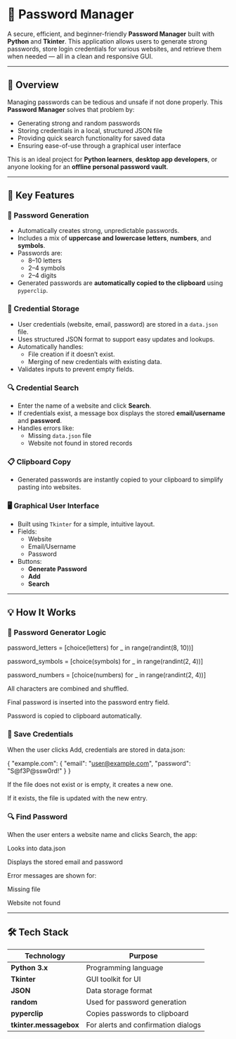 # 🔐 Password Manager

A secure, efficient, and beginner-friendly **Password Manager** built with **Python** and **Tkinter**. This application allows users to generate strong passwords, store login credentials for various websites, and retrieve them when needed — all in a clean and responsive GUI.

---

## 📌 Overview

Managing passwords can be tedious and unsafe if not done properly. This **Password Manager** solves that problem by:

- Generating strong and random passwords
- Storing credentials in a local, structured JSON file
- Providing quick search functionality for saved data
- Ensuring ease-of-use through a graphical user interface

This is an ideal project for **Python learners**, **desktop app developers**, or anyone looking for an **offline personal password vault**.

---

## 🧠 Key Features

### 🔑 Password Generation
- Automatically creates strong, unpredictable passwords.
- Includes a mix of **uppercase and lowercase letters**, **numbers**, and **symbols**.
- Passwords are:
  - 8–10 letters
  - 2–4 symbols
  - 2–4 digits
- Generated passwords are **automatically copied to the clipboard** using `pyperclip`.

### 💾 Credential Storage
- User credentials (website, email, password) are stored in a `data.json` file.
- Uses structured JSON format to support easy updates and lookups.
- Automatically handles:
  - File creation if it doesn’t exist.
  - Merging of new credentials with existing data.
- Validates inputs to prevent empty fields.

### 🔍 Credential Search
- Enter the name of a website and click **Search**.
- If credentials exist, a message box displays the stored **email/username** and **password**.
- Handles errors like:
  - Missing `data.json` file
  - Website not found in stored records

### 📋 Clipboard Copy
- Generated passwords are instantly copied to your clipboard to simplify pasting into websites.

### 🖥️ Graphical User Interface
- Built using `Tkinter` for a simple, intuitive layout.
- Fields:
  - Website
  - Email/Username
  - Password
- Buttons:
  - **Generate Password**
  - **Add**
  - **Search**

---

## 💡 How It Works

### 🧪 Password Generator Logic
password_letters = [choice(letters) for _ in range(randint(8, 10))]

password_symbols = [choice(symbols) for _ in range(randint(2, 4))]

password_numbers = [choice(numbers) for _ in range(randint(2, 4))]


All characters are combined and shuffled.

Final password is inserted into the password entry field.

Password is copied to clipboard automatically.

### 💽 Save Credentials

When the user clicks Add, credentials are stored in data.json:

{
  "example.com": 
  {
    "email": "user@example.com",
    "password": "S@f3P@ssw0rd!"
  }
}


If the file does not exist or is empty, it creates a new one.

If it exists, the file is updated with the new entry.

### 🔍 Find Password

When the user enters a website name and clicks Search, the app:

Looks into data.json

Displays the stored email and password

Error messages are shown for:

Missing file

Website not found

---

## 🛠️ Tech Stack

| Technology | Purpose |
|------------|---------|
| **Python 3.x** | Programming language |
| **Tkinter** | GUI toolkit for UI |
| **JSON** | Data storage format |
| **random** | Used for password generation |
| **pyperclip** | Copies passwords to clipboard |
| **tkinter.messagebox** | For alerts and confirmation dialogs |
